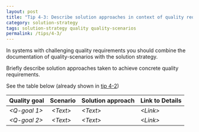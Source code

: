 ```yaml
---
layout: post
title: "Tip 4-3: Describe solution approaches in context of quality requirements!"
category: solution-strategy
tags: solution-strategy quality quality-scenarios
permalink: /tips/4-3/
---
```


In systems with challenging quality requirements you should combine
the documentation of quality-scenarios with the solution strategy.

Briefly describe solution approaches taken to achieve concrete quality requirements.

See the table below (already shown in [tip 4-2](/tips/4-2))

| **Quality goal** | **Scenario** | **Solution approach** | **Link to Details** |
|----------|----------------------|-----------------------|-------------|
| _&lt;Q-goal 1>_ | _&lt;Text>_ | _&lt;Text>_ |_&lt;Link>_ |
| _&lt;Q-goal 2>_ | _&lt;Text>_ | _&lt;Text>_ |_&lt;Link>_ |
